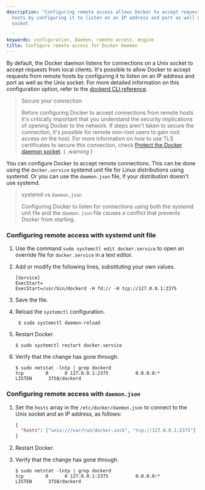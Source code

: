 ```yaml
---
description: 'Configuring remote access allows Docker to accept requests from remote
  hosts by configuring it to listen on an IP address and port as well as the Unix
  socket

  '
keywords: configuration, daemon, remote access, engine
title: Configure remote access for Docker daemon
---
```


By default, the Docker daemon listens for connections on a Unix socket to accept
requests from local clients. It's possible to allow Docker to accept requests
from remote hosts by configuring it to listen on an IP address and port as well
as the Unix socket. For more detailed information on this configuration option,
refer to the
[dockerd CLI reference](/engine/reference/commandline/dockerd/#bind-docker-to-another-hostport-or-a-unix-socket).

<!-- prettier-ignore -->
> Secure your connection
>
> Before configuring Docker to accept connections from remote hosts it's
> critically important that you understand the security implications of opening
> Docker to the network. If steps aren't taken to secure the connection, it's
> possible for remote non-root users to gain root access on the host. For more
> information on how to use TLS certificates to secure this connection, check
> [Protect the Docker daemon socket](../../engine/security/protect-access.md).
{ .warning }

You can configure Docker to accept remote connections. This can be done using
the `docker.service` systemd unit file for Linux distributions using systemd. Or
you can use the `daemon.json` file, if your distribution doesn't use systemd.

> systemd vs `daemon.json`
>
> Configuring Docker to listen for connections using both the systemd unit file
> and the `daemon.json` file causes a conflict that prevents Docker from
> starting.

### Configuring remote access with systemd unit file

1. Use the command `sudo systemctl edit docker.service` to open an override file
   for `docker.service` in a text editor.

2. Add or modify the following lines, substituting your own values.

   ```systemd
   [Service]
   ExecStart=
   ExecStart=/usr/bin/dockerd -H fd:// -H tcp://127.0.0.1:2375
   ```

3. Save the file.

4. Reload the `systemctl` configuration.

   ```console
    $ sudo systemctl daemon-reload
   ```

5. Restart Docker.

   ```console
   $ sudo systemctl restart docker.service
   ```

6. Verify that the change has gone through.

   ```console
   $ sudo netstat -lntp | grep dockerd
   tcp        0      0 127.0.0.1:2375          0.0.0.0:*               LISTEN      3758/dockerd
   ```

### Configuring remote access with `daemon.json`

1. Set the `hosts` array in the `/etc/docker/daemon.json` to connect to the Unix
   socket and an IP address, as follows:

   ```json
   {
     "hosts": ["unix:///var/run/docker.sock", "tcp://127.0.0.1:2375"]
   }
   ```

2. Restart Docker.

3. Verify that the change has gone through.

   ```console
   $ sudo netstat -lntp | grep dockerd
   tcp        0      0 127.0.0.1:2375          0.0.0.0:*               LISTEN      3758/dockerd
   ```